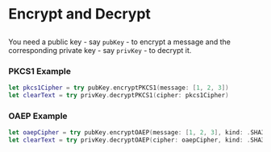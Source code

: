 # Encrypt and Decrypt

## 

You need a public key - say `pubKey` - to encrypt a message and the corresponding private key - say `privKey` - to decrypt it.

### PKCS1 Example
```swift
let pkcs1Cipher = try pubKey.encryptPKCS1(message: [1, 2, 3])
let clearText = try privKey.decryptPKCS1(cipher: pkcs1Cipher)
```

### OAEP Example
```swift
let oaepCipher = try pubKey.encryptOAEP(message: [1, 2, 3], kind: .SHA3_256, label: [4, 5, 6])
let clearText = try privKey.decryptOAEP(cipher: oaepCipher, kind: .SHA3_256, label: [4, 5, 6])
```
